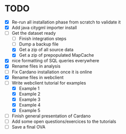 TODO
====

- [x] Re-run all installation phase from scratch to validate it
- [x] Add java citygml importer install
- [ ] Get the dataset ready
  - [ ] Finish integration steps
  - [ ] Dump a backup file
  - [x] Get a zip of all source data
  - [x] Get a zip of prepopulated MapCache
- [x] nice formatting of SQL queries everywhere
- [x] Rename files in analysis
- [ ] Fix Cardano installation once it is online
- [x] Rename files in webclient
- [ ] Write webclient tutorial for examples
  - [x] Example 1
  - [x] Example 2
  - [x] Example 3
  - [x] Example 4
  - [x] Example 5
- [ ] Finish general presentation of Cardano
- [ ] Add some open questions/exercices to the tutorials
- [ ] Save a final OVA
